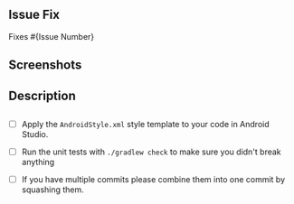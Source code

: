 ## Issue Fix
Fixes #{Issue Number}

## Screenshots
<!--Please Add Screenshots or Screen Recordings which show the changes you made.-->

## Description
<!--Please Add Summary of what changes you have made.-->

##
<!--Please make sure these boxes are checked before submitting your pull request - thanks!-->

- [ ] Apply the `AndroidStyle.xml` style template to your code in Android Studio.

- [ ] Run the unit tests with `./gradlew check` to make sure you didn't break anything

- [ ] If you have multiple commits please combine them into one commit by squashing them.
